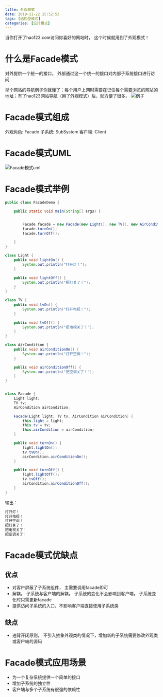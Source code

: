 ```yaml
---
title: 外观模式
date: 2019-11-22 15:52:53
tags: [结构型模式]
categories: [设计模式]
---
```


当你打开了hao123.com访问你喜好的网站时， 这个时候就用到了外观模式！

<!-- more -->

# 什么是Facade模式
对外提供一个统一的接口， 外部通过这一个统一的接口对内部子系统接口进行访问

举个网站的导航例子你就懂了：每个用户上网时需要在记住每个需要浏览的网站的地址；有了hao123网站导航（用了外观模式）后，就方便了很多。
![例子](例子1.jpg)


# Facade模式组成
外观角色: Facade
子系统: SubSystem
客户端: Client
# Facade模式UML

![Facade模式uml](Facade模式.jpg)



# Facade模式举例
```java
public class FacadeDemo {

    public static void main(String[] args) {


        Facade facade = new Facade(new Light(), new TV(), new AirCondition());
        facade.turnOn();
        facade.turnOff();

    }
}

class Light {
    public void lightOn() {
        System.out.println("打开灯！");
    }

    public void lightOff() {
        System.out.println("把灯关了！");
    }
}

class TV {
    public void tvOn() {
        System.out.println("打开电视！");
    }

    public void tvOff() {
        System.out.println("把电视关了！");
    }
}

class AirCondition {
    public void airConditionOn() {
        System.out.println("打开空调！");
    }

    public void airConditionOff() {
        System.out.println("把空调关了！");
    }
}


class Facade {
    Light light;
    TV tv;
    AirCondition airCondition;

    Facade(Light light, TV tv, AirCondition airCondition) {
        this.light = light;
        this.tv = tv;
        this.airCondition = airCondition;
    }

    public void turnOn() {
        light.lightOn();
        tv.tvOn();
        airCondition.airConditionOn();
    }

    public void turnOff() {
        light.lightOff();
        tv.tvOff();
        airCondition.airConditionOff();
    }
}
```
输出：
```java
打开灯！
打开电视！
打开空调！
把灯关了！
把电视关了！
把空调关了！
```
# Facade模式优缺点

## 优点
* 对客户屏蔽了子系统组件， 主需要调用facade即可
* 解耦， 子系统与客户端的解耦， 子系统的变化不会影响到客户端， 子系统变化时只需更新facade
* 提供访问子系统的入口，不影响客户端直接使用子系统类

## 缺点
* 违背开闭原则， 不引入抽象外观类的情况下，增加新的子系统需要修改外观类或客户端的源码


# Facade模式应用场景
* 为一个复杂系统提供一个简单的接口
* 增加子系统的独立性
* 客户端与多个子系统有很强的依赖性

